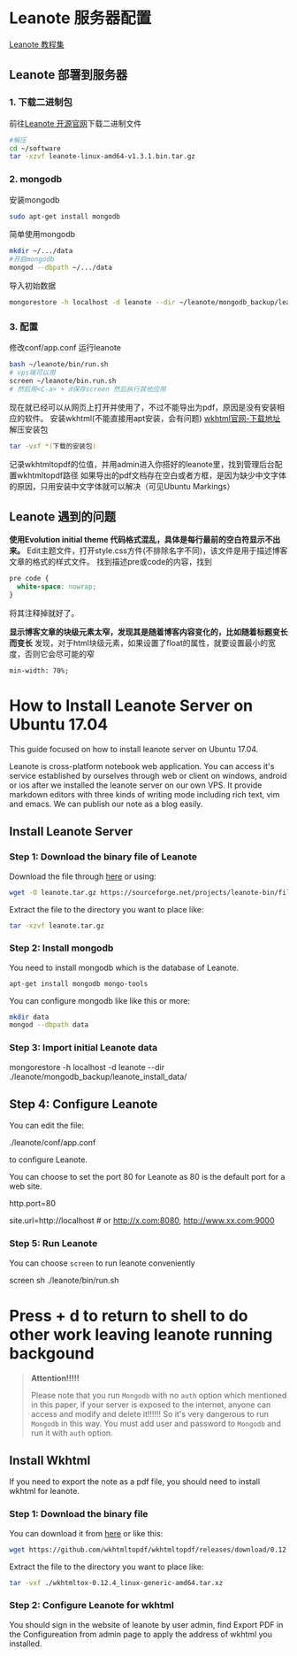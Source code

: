 # Leanote 服务器配置
[Leanote 教程集](http://leanote.leanote.com/post/Leanote-manual-project)
## Leanote 部署到服务器
### 1. 下载二进制包
前往[Leanote 开源官网](http://leanote.org/)下载二进制文件

```sh
#解压
cd ~/software
tar -xzvf leanote-linux-amd64-v1.3.1.bin.tar.gz
```

### 2. mongodb
安装mongodb

```sh
sudo apt-get install mongodb
```

简单使用mongodb

```sh
mkdir ~/.../data
#开启mongodb
mongod --dbpath ~/.../data
```

导入初始数据

```sh
mongorestore -h localhost -d leanote --dir ~/leanote/mongodb_backup/leanote_install_data/
```

### 3. 配置
修改conf/app.conf
运行leanote

```sh
bash ~/leanote/bin/run.sh
# vps端可以用
screen ~/leanote/bin.run.sh
# 然后用<C-a> + d保存screen 然后执行其他应用
```

现在就已经可以从网页上打开并使用了，不过不能导出为pdf，原因是没有安装相应的软件。
安装wkhtml(不能直接用apt安装，会有问题)
[wkhtml官网-下载地址](http://wkhtmltopdf.org/downloads.html)
解压安装包

```sh
tar -vxf *(下载的安装包)
```

记录wkhtmltopdf的位值，并用admin进入你搭好的leanote里，找到管理后台配置wkhtmltopdf路径
如果导出的pdf文档存在空白或者方框，是因为缺少中文字体的原因，只用安装中文字体就可以解决（可见Ubuntu Markings）

## Leanote 遇到的问题
**使用Evolution initial theme 代码格式混乱，具体是每行最前的空白符显示不出来。**
Edit主题文件，打开style.css方件(不排除名字不同)，该文件是用于描述博客文章的格式的样式文件。
找到描述pre或code的内容，找到
```css
pre code {
  white-space: nowrap;
}
```
将其注释掉就好了。

**显示博客文章的块级元素太窄，发现其是随着博客内容变化的，比如随着标题变长而变长**
发现，对于html块级元素，如果设置了float的属性，就要设置最小的宽度，否则它会尽可能的窄

```
min-width: 70%;
```

# How to Install Leanote Server on Ubuntu 17.04

This guide focused on how to install leanote server on Ubuntu 17.04.

Leanote is cross-platform notebook web application. You can access it's service established by ourselves through web or client on windows, android or ios after we installed the leanote server on our own VPS. It provide markdown editors with three kinds of writing mode including rich text, vim and emacs. We can publish our note as a blog easily.

##  Install Leanote Server

### Step 1: Download the binary file of Leanote

Download the file through [here](http://leanote.org/) or using:

```sh
wget -O leanote.tar.gz https://sourceforge.net/projects/leanote-bin/files/2.5/leanote-linux-amd64-v2.5.bin.tar.gz/download
```

Extract the file to the directory you want to place like:

```sh
tar -xzvf leanote.tar.gz
```

### Step 2: Install mongodb

You need to install mongodb which is the database of Leanote.

```sh
apt-get install mongodb mongo-tools
```

You can configure mongodb like like this or more:

```sh
mkdir data
mongod --dbpath data
```

### Step 3: Import initial Leanote data


  mongorestore -h localhost -d leanote --dir ./leanote/mongodb_backup/leanote_install_data/


## Step 4: Configure Leanote

You can edit the file:


  ./leanote/conf/app.conf


to configure Leanote.

You can choose to set the port 80 for Leanote as 80 is the default port for a web site.


  http.port=80

  site.url=http://localhost # or http://x.com:8080, http://www.xx.com:9000


### Step 5: Run Leanote

You can choose `screen` to run leanote conveniently


  screen sh ./leanote/bin/run.sh
  # Press <C-a> + d to return to shell to do other work leaving leanote running backgound

> **Attention!!!!!**
>
> Please note that you run `Mongodb` with no `auth` option which mentioned in this paper, if your server is exposed to the internet, anyone can access and modify and delete it!!!!!! So it's very dangerous to run `Mongodb` in this way. You must add user and password to `Mongodb` and run it with `auth` option.

## Install Wkhtml

If you need to export the note as a pdf file, you should need to install wkhtml for leanote.

### Step 1: Download the binary file

You can download it from [here](https://wkhtmltopdf.org/downloads.html) or like this:

```sh
wget https://github.com/wkhtmltopdf/wkhtmltopdf/releases/download/0.12.4/wkhtmltox-0.12.4_linux-generic-amd64.tar.xz
```

Extract the file to the directory you want to place like:
```sh
tar -vxf ./wkhtmltox-0.12.4_linux-generic-amd64.tar.xz
```

### Step 2: Configure Leanote for wkhtml

You should sign in the website of leanote by user admin, find Export PDF in the Configureation from admin page to apply the address of wkhtml you installed.
